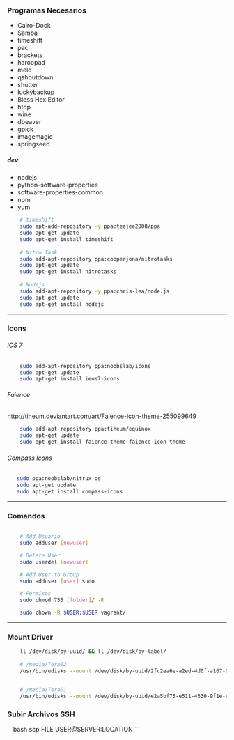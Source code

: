 ###	Programas Necesarios


- Cairo-Dock
- Samba
- timeshift
- pac
- brackets
- haroopad
- meld
- qshoutdown
- shutter
- luckybackup
- Bless Hex Editor
- htop
- wine
- dbeaver
- gpick
- imagemagic
- springseed


##### dev

- nodejs
- python-software-properties
- software-properties-common
- npm
- yum

```bash
    # timeshift
    sudo apt-add-repository -y ppa:teejee2008/ppa
    sudo apt-get update
    sudo apt-get install timeshift
    
    # Nitro Task
    sudo add-apt-repository ppa:cooperjona/nitrotasks
    sudo apt-get update
    sudo apt-get install nitrotasks
    
    # Nodejs
    sudo add-apt-repository -y ppa:chris-lea/node.js
    sudo apt-get update
    sudo apt-get install nodejs
```

- - - - - - - -

### Icons


###### iOS 7
```bash
    sudo add-apt-repository ppa:noobslab/icons
    sudo apt-get update
    sudo apt-get install ieos7-icons
```

###### Faience
http://tiheum.deviantart.com/art/Faience-icon-theme-255099649
```bash
    sudo add-apt-repository ppa:tiheum/equinox
    sudo apt-get update
    sudo apt-get install faience-theme faience-icon-theme
```

###### Compass Icons
```bash
   sudo ppa:noobslab/nitrux-os
   sudo apt-get update
   sudo apt-get install compass-icons
```
_ _ _

### Comandos

```bash

	# Add Usuario
	sudo adduser [newuser]

	# Delete User
	sudo userdel [newuser]

	# Add User to Group
	sudo adduser [user] sudo

	# Permisos
	sudo chmod 755 [folder]/ -R

	sudo chown -R $USER:$USER vagrant/
```


- - -

### Mount Driver

```bash
	ll /dev/disk/by-uuid/ && ll /dev/disk/by-label/
    
	# /media/Tera02
	/usr/bin/udisks --mount /dev/disk/by-uuid/2fc2ea6e-a2ed-4d0f-a167-0ba68925a821


	# /media/Tera01
	/usr/bin/udisks --mount /dev/disk/by-uuid/e2a5bf75-e511-4330-9f1e-efc114b9a47e
```

### Subir Archivos SSH
´´´bash
scp FILE USER@SERVER:LOCATION
´´´

	
